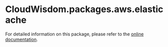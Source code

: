 # CloudWisdom.packages.aws.elasticache

For detailed information on this package, please refer to the [online documentation](https://docs.virtana.com/en/aws.html).
